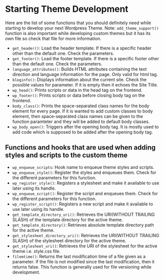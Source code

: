 # Starting Theme Development
Here are the list of some functions that you should definitely need while starting to develop your next Wordpress Theme.
Note: `add_theme_support()` function is also important while developing custom themes but it has its own file so check that file for more information. 
- `get_header()`: Load the header template. If there is a specific header other than the default one. Check the parameters.
- `get_footer()`: Load the footer template. If there is a specific footer other than the default one. Check the parameters.
- `language_attributes()`: Builds HTML attributes containing the text direction and language information for the page. Only valid for html tag.
- `bloginfo()`: Displays information about the current site. Check the possible values for parameter. If it is empty then it echoes the Site Title.
- `wp_head()`: Prints scripts or data in the head tag on the frontend.
- `wp_footer()`: Prints scripts or data before closing body tag on the frontend.
- `body_class()`: Prints the space-separated class names for the body element for every page. If it is wanted to add custom classes to body element, then space-separated class names can be given to the function paramteter and they will be added to default body classes.
- `wp_body_open()`: Triggers after the opening body tag. It is mostly used to add code which is supposed to be added after the opening body tag.
## Functions and hooks that are used when adding styles and scripts to the custom theme
- `wp_enqueue_scripts`: Hook name to enqueue theme styles and scripts. 
- `wp_enqueue_style()`: Register the styles and enqueues them. Check for the different parameters for this function.
- `wp_register_style()`: Registers a stylesheet and make it available to use later using its handle.
- `wp_enqueue_script()`: Register the script and enqueues them. Check for the different parameters for this function.
- `wp_register_script()`: Registers a new script and make it available to use later using its handle.
- `get_template_directory_uri()`: Retrieves the URI(WITHOUT TRAILING SLASH) of the template directory for the active theme.
- `get_template_directory()`: Retrieves absolute template directory path for the active theme. 
- `get_stylesheet_directory_uri()`: Retrieves the URI(WITHOUT TRAILING SLASH) of the stylesheet directory for the active theme.
- `get_stylesheet_uri()`: Retrieves the URI of the stylesheet for the active theme i.e. style.css file.
- `filemtime()`: Returns the last modification time of a file given as a parameter. If the file is not modified since the last modification, then it returns false. This function is generally used for file versioning while development.
